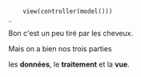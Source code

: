 ```

    view(controller(model()))
_
```

Bon c'est un peu tiré par les cheveux.

Mais on a bien nos trois parties

les **données**, le **traitement** et la **vue**.
